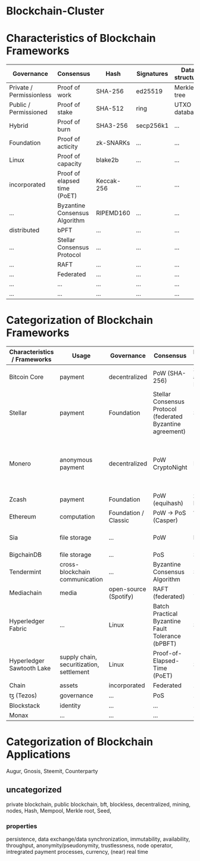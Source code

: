 # Blockchain-Cluster
# Characteristics of Blockchain Frameworks

Governance 					| Consensus 					| Hash 			| Signatures 	| Data structure 	| Tokensupply 	| Programmable Transactions | Usage
------------ 				| ------------- 				| ------------- | ------------- | ------------- 	| ------------- | ------------- 			| -------------
Private / Permissionless 	| Proof of work 				| SHA-256 		| ed25519 		| Merkle tree 		| finite (int)	| simple conditions 		| computation
Public / Permissioned 		| Proof of stake 				| SHA-512 		| ring 			| UTXO database 	| infinte 		| smart contracts 			| file storage
Hybrid 						| Proof of burn 				| SHA3-256		| secp256k1 	| ... 				| ICO			| ...						| external data
Foundation 					| Proof of acticity 			| zk-SNARKs		| ... 			| ... 				| pre mining	| ...						| monetization
Linux 						| Proof of capacity 			| blake2b  		| ... 			| ... 				| open mining	| ...						| payments
incorporated 				| Proof of elapsed time (PoET) 	| Keccak-256 	| ... 			| ... 				| ... 			| ... 						| cross-blockchain communication
...							| Byzantine Consensus Algorithm	| RIPEMD160		| ...			| ...				| ...			| ...						| media
distributed					| bPFT							| ...			| ...			| ...				| ...			| ...						| supply chain
...							| Stellar Consensus Protocol	| ...			| ...			| ...				| ...			| ...						| securitization
...							| RAFT							| ...			| ...			| ...				| ...			| ...						| settlement
...							| Federated						| ...			| ...			| ...				| ...			| ...						| assets
...							| ...							| ...			| ...			| ...				| ...			| ...						| governance
...							| ...							| ...			| ...			| ...				| ...			| ...						| identity

# Categorization of Blockchain Frameworks

Characteristics / Frameworks 	| Usage 									| Governance 			| Consensus 													| Hashfunction for Address 							| Transaction Signature 		| Structure 		| Tokensupply 		| Feature 		| Blocktime | Key Generation
------------ 					| ------------								| ------------ 			| ------------ 													| ------------ 					| ------------ 		| ------------ 		| ------------ 		| ------------ 		| ------------      | ------------
Bitcoin Core 					| payment 									| decentralized 			| PoW (SHA-256)															| SHA-256 and RIPEMD160 		| ECDSA 				| UTXO key/value db 	| 21 mio 			| script lang. Turing complete? | 10 min    | Elliptic curve secp256k1
Stellar 						| payment 									| Foundation 			| Stellar Consensus Protocol (federated Byzantine agreement) 	| SHA256 						| ed25519 			| ledger 				| 100 bil lumens 	| Issue Tokens 				| ~4 sec
Monero 							| anonymous payment 									| decentralized 					| PoW CryptoNight															| Keccak-256 							| ring signature(CryptoNote) | UTXO. LMDB 				| Unlimited. Tail Emission: 0.6 XMR/Block 				| Default Stealth Addresses. Dynamic Blocksize. RingCT. Kovri(i2p) 				| 2 min | EdDSA ed25519 
Zcash 							| payment 									| Foundation 			| PoW (equihash) 												| zk-SNARKs black 				| ... 				| ... 				| 21 mio 			| ... 				| 150 sec
Ethereum 						| computation 								| Foundation / Classic 	| PoW -> PoS (Casper) 											| ? / Keccak-256 				| ... 				| ... 	| ... 				| smart contracts 				| 20 sec
Sia 							| file storage 								| ... 					| PoW 															| blake2b 						| ed25519, entropy 	| ... 				| Unlimited. ca.2% inflation 				| ... 				| 10 min
BigchainDB 						| file storage 								| ... 					| PoS															| SHA3-256 						| ed25519 			| ... 				| ... 				| ... 				| ...
Tendermint 						| cross-blockchain communication 			| ... 					| Byzantine Consensus Algorithm 								| SHA256 						| ed25519 			| ... 				| ... 				| ... 				| ...
Mediachain 						| media 									| open-source (Spotify) | RAFT (federated) 												| ... 							| ... 				| ... 				| ... 				| ... 				| ...
Hyperledger Fabric 				| ... 										| Linux 				| Batch Practical Byzantine Fault Tolerance (bPBFT) 			| SHA256 						| ... 				| ... 				| ... 				| ... 				| ...
Hyperledger Sawtooth Lake 		| supply chain, securitization, settlement 	| Linux 				| Proof-of-Elapsed-Time (PoET) 									| SHA512 						| secp256k1 		| ... 				| ... 				| ... 				| ...
Chain 							| assets 									| incorporated 			| Federated 													| ... 							| ... 				| ... 				| ... 				| ... 				| ...
ꜩ (Tezos) 						| governance 								| ... 					| PoS 															| ... 							| ... 				| ... 				| ... 				| ... 				| ...
Blockstack 						| identity 									| ... 					| ... 															| ... 							| ... 				| ... 				| ... 				| ... 				| ...
Monax 							| ... 										| ... 					| ... 															| ... 							| ... 				| ... 				| ... 				| ... 				| ...


# Categorization of Blockchain Applications
Augur, Gnosis, Steemit, Counterparty

## uncategorized
private blockchain, public blockchain, bft, blockless, decentralized, mining, nodes, Hash, Mempool, Merkle root, Seed,

### properties
persistence, data exchange/data synchronization, immutability, availability, throughput, anonymity/pseudonymity, trustlessness, node operator, intregrated payment processes, currency, (near) real time
